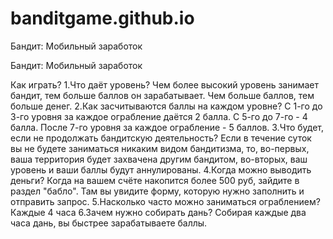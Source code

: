 # banditgame.github.io
	
Бандит: Мобильный заработок

Бандит: Мобильный заработок 

Как играть?
1.Что даёт уровень?
Чем более высокий уровень занимает бандит, тем больше баллов он зарабатывает. Чем больше баллов, тем больше денег.
2.Как засчитываются баллы на каждом уровне?
С 1-го до 3-го уровня за каждое ограбление даётся 2 балла. С 5-го до 7-го - 4 балла. После 7-го уровня за каждое ограбление - 5 баллов.
3.Что будет, если не продолжать бандитскую деятельность?
Если в течение суток вы не будете заниматься никаким видом бандитизма, то, во-первых, ваша территория будет захвачена другим бандитом, во-вторых, ваш уровень и ваши баллы будут аннулированы.
4.Когда можно выводить деньги?
Когда на вашем счёте накопится более 500 руб, зайдите в раздел "бабло". Там вы увидите форму, которую нужно заполнить и отправить запрос.
5.Насколько часто можно заниматься ограблением?
Каждые 4 часа
6.Зачем нужно собирать дань?
Собирая каждые два часа дань, вы быстрее зарабатываете баллы.



